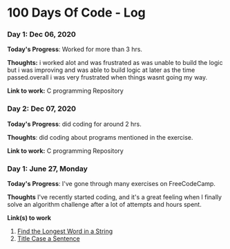 # 100 Days Of Code - Log

### Day 1: Dec 06, 2020 

**Today's Progress**: Worked for more than 3 hrs.

**Thoughts:** i worked alot and was frustrated as was unable to build the logic but i was improving and was able to build logic at later as the time passed.overall i was very frustrated when things wasnt going my way.

**Link to work:** C programming Repository

### Day 2: Dec 07, 2020 

**Today's Progress**: did coding for around 2 hrs.

**Thoughts**: did coding about programs mentioned in the exercise.

**Link to work:** C programming Repository


### Day 1: June 27, Monday

**Today's Progress**: I've gone through many exercises on FreeCodeCamp.

**Thoughts** I've recently started coding, and it's a great feeling when I finally solve an algorithm challenge after a lot of attempts and hours spent.

**Link(s) to work**
1. [Find the Longest Word in a String](https://www.freecodecamp.com/challenges/find-the-longest-word-in-a-string)
2. [Title Case a Sentence](https://www.freecodecamp.com/challenges/title-case-a-sentence)
